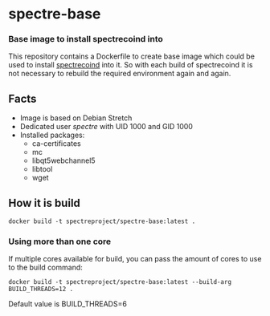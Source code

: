 # spectre-base
### Base image to install spectrecoind into

This repository contains a Dockerfile to create base image which could be used
to install [spectrecoind](https://github.com/spectrecoin/spectre) into it. So 
with each build of spectrecoind it is not necessary to rebuild the required 
environment again and again.

## Facts
* Image is based on Debian Stretch
* Dedicated user _spectre_ with UID 1000 and GID 1000
* Installed packages:
  * ca-certificates
  * mc
  * libqt5webchannel5
  * libtool
  * wget
    
## How it is build
```
docker build -t spectreproject/spectre-base:latest .
```

### Using more than one core
If multiple cores available for build, you can pass the amount of cores
to use to the build command:

```
docker build -t spectreproject/spectre-base:latest --build-arg BUILD_THREADS=12 .
```

Default value is BUILD_THREADS=6